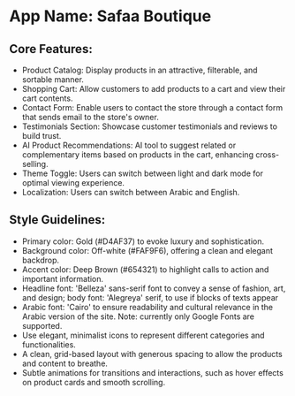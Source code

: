 # **App Name**: Safaa Boutique

## Core Features:

- Product Catalog: Display products in an attractive, filterable, and sortable manner.
- Shopping Cart: Allow customers to add products to a cart and view their cart contents.
- Contact Form: Enable users to contact the store through a contact form that sends email to the store's owner.
- Testimonials Section: Showcase customer testimonials and reviews to build trust.
- AI Product Recommendations: AI tool to suggest related or complementary items based on products in the cart, enhancing cross-selling.
- Theme Toggle: Users can switch between light and dark mode for optimal viewing experience.
- Localization: Users can switch between Arabic and English.

## Style Guidelines:

- Primary color: Gold (#D4AF37) to evoke luxury and sophistication.
- Background color: Off-white (#FAF9F6), offering a clean and elegant backdrop.
- Accent color: Deep Brown (#654321) to highlight calls to action and important information.
- Headline font: 'Belleza' sans-serif font to convey a sense of fashion, art, and design; body font: 'Alegreya' serif, to use if blocks of texts appear
- Arabic font: 'Cairo' to ensure readability and cultural relevance in the Arabic version of the site. Note: currently only Google Fonts are supported.
- Use elegant, minimalist icons to represent different categories and functionalities.
- A clean, grid-based layout with generous spacing to allow the products and content to breathe.
- Subtle animations for transitions and interactions, such as hover effects on product cards and smooth scrolling.